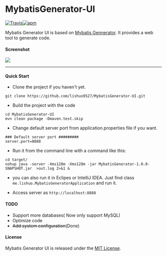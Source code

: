 # MybatisGenerator-UI
[![Travis](https://img.shields.io/travis/rust-lang/rust.svg)]()[![apm](https://img.shields.io/apm/l/vim-mode.svg)]()

Mybatis Generator UI is based on [Mybatis Gennerator](http://www.mybatis.org/generator/). It provides a web tool to generate code.


#### Screenshot

![](http://ww1.sinaimg.cn/large/006tNc79gy1ffne57i7enj31kw0zk0z4.jpg)

-------


#### Quick Start

* Clone the project if you haven't yet.

```
git clone https://github.com/lishuo9527/MybatisGenerator-UI.git
```

* Build the project with the code


```
cd MybatisGenerator-UI
mvn clean package -Dmaven.test.skip
```

*  Change default server port from application.properties file if you want.

```
### Default server port #########
server.port=8888
```

* Run it from the command line with a command like this:

```
cd target/
nohup java -server -Xms128m -Xmx128m -jar MybatisGenerator-1.0.0-SNAPSHOT.jar  >out.log 2>&1 &
```

* you can also run it in Eclipes or IntelliJ IDEA. Just find class `me.lishuo.MybatisGeneratorApplication` and run it.

*  Access server  as `http://localhost:8888`


#### TODO
* Support more databases( Now only support MySQL)
* Optimize code
* ~~Add system configuration~~(Done)


#### License
Mybatis Generator UI is released under the [MIT License](https://github.com/lishuo9527/MybatisGenerator-UI/blob/master/LICENSE).

